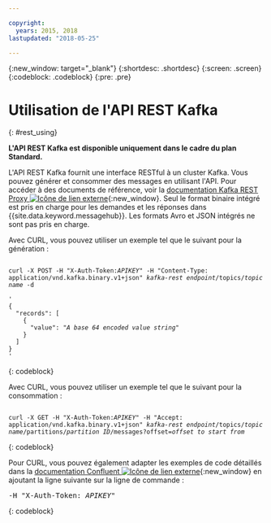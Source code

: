 ```yaml
---

copyright:
  years: 2015, 2018
lastupdated: "2018-05-25"

---
```


{:new_window: target="_blank"}
{:shortdesc: .shortdesc}
{:screen: .screen}
{:codeblock: .codeblock}
{:pre: .pre}

# Utilisation de l'API REST Kafka
{: #rest_using}

**L'API REST Kafka est disponible uniquement dans le cadre du plan Standard.**
<br/>

L'API REST Kafka fournit une interface RESTful à un cluster Kafka. Vous pouvez générer et consommer des messages en utilisant
l'API. Pour accéder à des documents de référence, voir la [documentation Kafka REST Proxy ![Icône de lien externe](../../icons/launch-glyph.svg "Icône de lien externe")](https://docs.confluent.io/2.0.0/kafka-rest/docs/index.html){:new_window}. Seul le format binaire intégré est pris en charge pour les demandes et les réponses dans {{site.data.keyword.messagehub}}. Les formats Avro et JSON intégrés ne sont pas pris en charge.

Avec CURL, vous pouvez utiliser un exemple tel que le suivant pour la génération :
<pre class="pre"><code>
curl -X POST -H "X-Auth-Token:<var class="keyword varname">APIKEY</var>" -H "Content-Type: application/vnd.kafka.binary.v1+json" <var class="keyword varname">kafka-rest endpoint</var>/topics/<var class="keyword varname">topic name</var> -d 

'
{
  "records": [
    {
      "value": "<var class="keyword varname">A base 64 encoded value string</var>"
    }
  ]
}
'
</code></pre>
{: codeblock}

Avec CURL, vous pouvez utiliser un exemple tel que le suivant pour la consommation :
<pre class="pre"><code>
curl -X GET -H "X-Auth-Token:<var class="keyword varname">APIKEY</var>" -H "Accept: application/vnd.kafka.binary.v1+json" <var class="keyword varname">kafka-rest endpoint</var>/topics/<var class="keyword varname">topic name</var>/partitions/<var class="keyword varname">partition ID</var>/messages?offset=<var class="keyword varname">offset to start from</var>
</code></pre>
{: codeblock}


Pour CURL, vous pouvez également adapter les exemples de code détaillés
dans la [documentation Confluent ![Icône de lien externe](../../icons/launch-glyph.svg "Icône de lien externe")](http://docs.confluent.io/2.0.0/){:new_window} en ajoutant la ligne suivante sur la ligne de commande :
<pre class="pre">-H "X-Auth-Token: <var class="keyword varname">APIKEY</var>"</pre>
{: codeblock}


<!-- Comment from Andrew
basic introduction, definitely including health warning
-->

